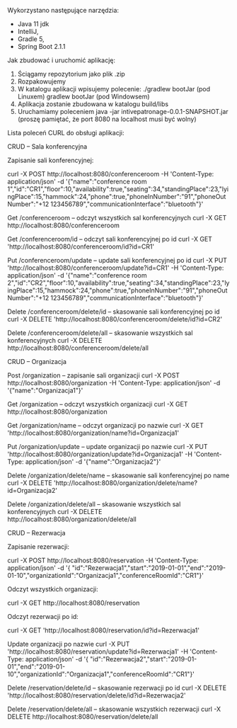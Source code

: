 Wykorzystano następujące narzędzia:

- Java 11 jdk
- IntelliJ, 
- Gradle 5,
- Spring Boot 2.1.1


Jak zbudować i uruchomić aplikację:

1. Ściągamy repozytorium jako plik .zip
2. Rozpakowujemy
3. W katalogu aplikacji wpisujemy polecenie:
	./gradlew bootJar (pod Linuxem)
	gradlew bootJar (pod Windowsem)
4. Aplikacja zostanie zbudowana w katalogu build/libs
5. Uruchamiamy poleceniem java -jar intivepatronage-0.0.1-SNAPSHOT.jar (proszę pamiętać, że port 8080 na localhost musi być wolny)


Lista poleceń CURL do obsługi aplikacji:

CRUD – Sala konferencyjna

Zapisanie sali konferencyjnej:

curl -X POST http://localhost:8080/conferenceroom -H 'Content-Type: application/json' -d '{"name":"conference room 1","id":"CR1","floor":10,"availability":true,"seating":34,"standingPlace":23,"lyingPlace":15,"hammock":24,"phone":true,"phoneInNumber":"91","phoneOutNumber":"+12 123456789","communicationInterface":"bluetooth"}'

Get /conferenceroom – odczyt wszystkich sal konferencyjnych
curl -X GET http://localhost:8080/conferenceroom

Get /conferenceroom/id – odczyt sali konferencyjnej po id
curl -X GET 'http://localhost:8080/conferenceroom/id?id=CR1'

Put /conferenceroom/update – update sali konferencyjnej po id
curl -X PUT 'http://localhost:8080/conferenceroom/update?id=CR1' -H 'Content-Type: application/json' -d '{"name":"conference room 2","id":"CR2","floor":10,"availability":true,"seating":34,"standingPlace":23,"lyingPlace":15,"hammock":24,"phone":true,"phoneInNumber":"91","phoneOutNumber":"+12 123456789","communicationInterface":"bluetooth"}'

Delete /conferenceroom/delete/id – skasowanie sali konferencyjnej po id
curl -X DELETE 'http://localhost:8080/conferenceroom/delete/id?id=CR2'

Delete /conferenceroom/delete/all – skasowanie wszystkich sal konferencyjnych
curl -X DELETE http://localhost:8080/conferenceroom/delete/all


CRUD – Organizacja

Post /organization – zapisanie sali organizacji
curl -X POST  http://localhost:8080/organization -H 'Content-Type: application/json' -d '{"name":"Organizacja1"}'

Get /organization – odczyt wszystkich organizacji
curl -X GET http://localhost:8080/organization

Get /organization/name – odczyt organizacji po nazwie
curl -X GET 'http://localhost:8080/organization/name?id=Organizacja1'

Put /organization/update – update organizacji po nazwie
curl -X PUT 'http://localhost:8080/organization/update?id=Organizacja1' -H 'Content-Type: application/json' -d '{"name":"Organizacja2"}'

Delete /organization/delete/name – skasowanie sali konferencyjnej po name
curl -X DELETE 'http://localhost:8080/organization/delete/name?id=Organizacja2'

Delete /organization/delete/all – skasowanie wszystkich sal konferencyjnych
curl -X DELETE http://localhost:8080/organization/delete/all


CRUD – Rezerwacja

Zapisanie rezerwacji:

curl -X POST http://localhost:8080/reservation -H 'Content-Type: application/json' -d '{ 
"id":"Rezerwacja1","start":"2019-01-01","end":"2019-01-10","organizationId":"Organizacja1","conferenceRoomId":"CR1"}'


Odczyt wszystkich organizacji:

curl -X GET http://localhost:8080/reservation


Odczyt rezerwacji po id:

curl -X GET 'http://localhost:8080/reservation/id?id=Rezerwacja1'


Update organizacji po nazwie
curl -X PUT 'http://localhost:8080/reservation/update?id=Rezerwacja1' -H 'Content-Type: application/json' -d '{ 
"id":"Rezerwacja2","start":"2019-01-01","end":"2019-01-10","organizationId":"Organizacja1","conferenceRoomId":"CR1"}'

Delete /reservation/delete/id – skasowanie rezerwacji po id
curl -X DELETE 'http://localhost:8080/reservation/delete/id?id=Rezerwacja2'

Delete /reservation/delete/all – skasowanie wszystkich rezerwacji
curl -X DELETE http://localhost:8080/reservation/delete/all
